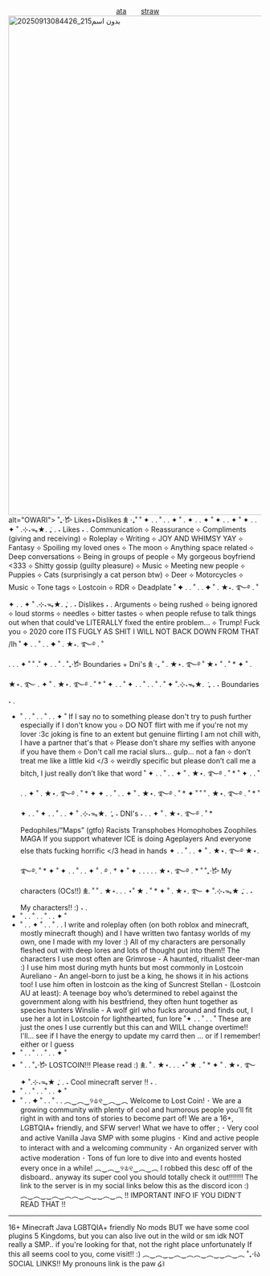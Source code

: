   
  　    　  　  　    　   　   　   　   [ata](https://angxlpraize.atabook.org/)   　 [straw](https://angxlpraize.straw.page/) <img width="736" height="993" alt="بدون اسم215_20250913084426" src="https://github.com/user-attachments/assets/96597ba9-42ae-4b8a-ac05-2f67ea3922f8" />
 alt="OWARI">
             ˚₊‧𐂂 Likes+Dislikes 𖠰 ‧₊˚
˚        ✦      .    .    ˚  .           . ✦       ˚         .
✦      .    .      ✦  ˚ ✦      .    .      ✦  ˚ ✦      .    .      ✦  ˚
.⊹˖ᯓ★. ݁₊ . ˖ Likes ˖ .
Communication ⟡ Reassurance ⟡ Compliments (giving and receiving) ⟡ Roleplay ⟡ Writing ⟡ JOY AND WHIMSY YAY ⟡ Fantasy ⟡ Spoiling my loved ones ⟡ The moon ⟡ Anything space related ⟡ Deep conversations ⟡ Being in groups of people ⟡ My gorgeous boyfriend <333 ⟡ Shitty gossip (guilty pleasure) ⟡ Music ⟡ Meeting new people ⟡ Puppies ⟡ Cats (surprisingly a cat person btw) ⟡ Deer ⟡ Motorcycles ⟡ Music ⟡ Tone tags ⟡ Lostcoin ⟡ RDR ⟡ Deadplate
˚        ✦      .    .    ˚  .           . ✦         ˚         . ★⋆. ࿐࿔
.       ˚                  ✦      .    .      ✦  ˚
.⊹˖ᯓ★. ݁₊ . ˖ Dislikes ˖ .
Arguments ⟡ being rushed ⟡ being ignored ⟡ loud storms ⟡ needles ⟡ bitter tastes ⟡ when people refuse to talk things out when that could've LITERALLY fixed the entire problem... ⟡ Trump! Fuck you ⟡ 2020 core ITS FUGLY AS SHIT I WILL NOT BACK DOWN FROM THAT /lh
˚        ✦      .    .    ˚  .           . ✦         ˚         . ★⋆. ࿐࿔
.       ˚         
         .      .    .      ✦  ˚          ˚  .˚        ✦      .    .    ˚  .
˚₊‧𐂂 Boundaries + Dni's 𖠰 ‧₊
˚          . ★⋆. ࿐࿔ ˚   ★⋆ ˚
.       ˚         * ✦         ˚         . ★⋆. ࿐
. ✦         ˚         . ★⋆. ࿐࿔ .       ˚         * ˚        ✦      .    .    ˚  ✦      .    .    ˚  .           .       ˚ .       ˚
✦  ˚.⊹˖ᯓ★. ݁ ݁₊ . ˖ Boundaries ˖ .
* ˚          .    .    ˚        .    .    ˚  .           . ✦         ˚
If I say no to something please don't try to push further especially if I don't know you ⟡ DO NOT flirt with me if you're not my lover :3c joking is fine to an extent but genuine flirting I am not chill with, I have a partner that's that ⟡ Please don't share my selfies with anyone if you have them ⟡ Don't call me racial slurs... gulp... not a fan ⟡ don’t treat me like a little kid </3 ⟡ weirdly specific but please don’t call me a bitch, I just really don’t like that word
˚        ✦      .    .    ˚  .           . ✦         ˚         . ★⋆. ࿐࿔
.       ˚         * ˚        ✦      .    .    ˚  .           . ✦         ˚         . ★⋆. ࿐࿔
.       ˚         * ✦  ✦      .    .    ˚  .           . ✦         ˚         . ★⋆. ࿐࿔
.       ˚         * ✦         ˚       ˚          ˚         . ★⋆. ࿐࿔
.       ˚         * ˚        ✦      .    .    ˚  ✦      .    .    ˚  .           . ✦         ˚
.⊹˖ᯓ★. ݁ ݁₊ ˖ DNI's ˖ .
. ✦         ˚         . ★⋆. ࿐࿔
.       ˚         *
Pedophiles/“Maps” (gtfo)
Racists
Transphobes
Homophobes
Zoophiles
MAGA
If you support whatever ICE is doing
Ageplayers
And everyone else thats fucking horrific </3 head in hands
✦      .    .    ˚  .           . ✦         ˚         . ★⋆. ࿐࿔
★⋆. ࿐࿔.       ˚         * ✦         ˚
✦      .    .    ˚  .           . ✦         ˚         . ࿔
.                * ✦         ˚
✦      .    .      .           .                   . ★⋆. ࿐࿔
.                *          ˚
˚₊‧𐂂 My characters (OCs!!) 𖠰. ˚         ˚         . ★⋆. .          .       ⋆˚  ★
.       ˚         * ✦         ˚         . ★⋆. ࿐
✦  ˚.⊹˖ᯓ★ ݁₊ . ˖ My characters!! :) ˖ .
* ˚          .    .    ˚        .    .    ˚  .           . ✦         ˚
* ˚    .           . ✦      ˚          .    .    ˚          .           .
I write and roleplay often (on both roblox and minecraft, mostly minecraft though) and I have written two fantasy worlds of my own, one I made with my lover :) All of my characters are personally fleshed out with deep lores and lots of thought put into them!! The characters I use most often are
Grimrose - A haunted, ritualist deer-man :) I use him most during myth hunts but most commonly in Lostcoin
Aureliano - An angel-born to just be a king, he shows it in his actions too! I use him often in lostcoin as the king of Suncrest
Stellan - (Lostcoin AU at least): A teenage boy who’s determined to rebel against the government along with his bestfriend, they often hunt together as species hunters
Winslie - A wolf girl who fucks around and finds out, I use her a lot in Lostcoin for lighthearted, fun lore
˚✦        .    .    ˚  .           .          ˚
These are just the ones I use currently but this can and WILL change overtime!! I'll... see if I have the energy to update my carrd then ... or if I remember! either or I guess
* ˚          .    .    ˚        .    .    ˚  .           . ✦         ˚
* ˚          .    .
˚₊‧𐂂 LOSTCOIN!!! Please read :) 𖠰. ˚         . ★⋆. .          .       ⋆˚  ★
.       ˚         * ✦         ˚         . ★⋆. ࿐
✦  ˚.⊹˖ᯓ★ ݁₊ . ˖ Cool minecraft server !! ˖
.
* ˚          .    .    ˚        .    .    ˚  .           . ✦         ˚
* ˚    .           . ✦      ˚          .    .    ˚          .           .
︵‿︵‿୨♔୧‿︵‿︵
Welcome to Lost Coin!
･ We are a growing community with plenty of cool and humorous people you’ll fit right in with and tons of stories to become part of! We are a 16+, LGBTQIA+ friendly, and SFW server!
What we have to offer ;
･ Very cool and active Vanilla Java SMP with some plugins
･ Kind and active people to interact with and a welcoming community
･ An organized server with active moderation
･ Tons of fun lore to dive into and events hosted every once in a while!
︵‿︵‿୨♔୧‿︵‿︵
I robbed this desc off of the disboard.. anyway its super cool you should totally check it out!!!!!!! The link to the server is in my social links below this as the discord icon :)
︵‿︵‿‿︵‿︵︵‿︵‿‿︵‿︵
!! IMPORTANT INFO IF YOU DIDN'T READ THAT !!
-------------------------------------------------
16+
Minecraft Java
LGBTQIA+ friendly
No mods BUT we have some cool plugins
5 Kingdoms, but you can also live out in the wild or sm idk
NOT really a SMP.. if you're looking for that, not the right place unfortunately
If this all seems cool to you, come visit!! :)
︵‿︵‿‿︵‿︵︵‿︵‿‿︵‿︵
˚₊‧꒰ა SOCIAL LINKS!! My pronouns link is the paw ໒꒱
